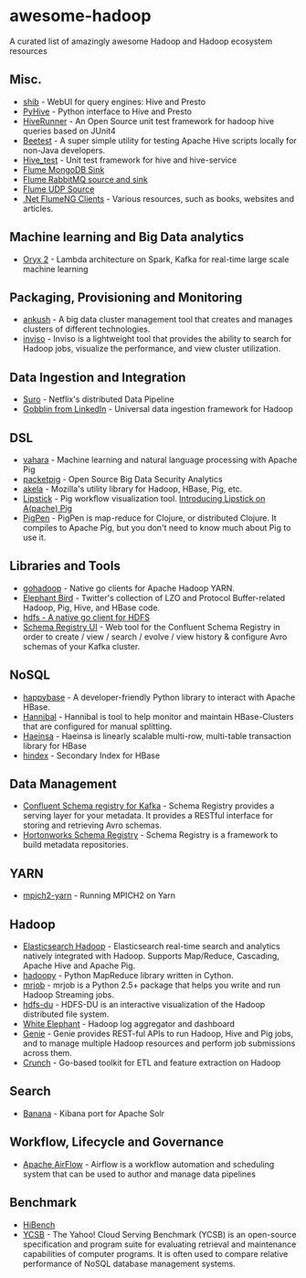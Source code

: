# awesome-hadoop

A curated list of amazingly awesome Hadoop and Hadoop ecosystem resources

## Misc.

- [shib](https://github.com/tagomoris/shib) - WebUI for query engines: Hive and Presto
- [PyHive](https://github.com/dropbox/PyHive) - Python interface to Hive and Presto
- [HiveRunner](https://github.com/klarna/HiveRunner) - An Open Source unit test framework for hadoop hive queries based on JUnit4
- [Beetest](https://github.com/kawaa/Beetest) - A super simple utility for testing Apache Hive scripts locally for non-Java developers.
- [Hive_test](https://github.com/edwardcapriolo/hive_test) - Unit test framework for hive and hive-service
- [Flume MongoDB Sink](https://github.com/leonlee/flume-ng-mongodb-sink)
- [Flume RabbitMQ source and sink](https://github.com/jcustenborder/flume-ng-rabbitmq)
- [Flume UDP Source](https://github.com/whitepages/flume-udp-source)
- [.Net FlumeNG Clients](https://github.com/marksl/DotNetFlumeNG.Clients) - Various resources, such as books, websites and articles.

## Machine learning and Big Data analytics

- [Oryx 2](https://github.com/OryxProject/oryx) - Lambda architecture on Spark, Kafka for real-time large scale machine learning

## Packaging, Provisioning and Monitoring

- [ankush](https://github.com/impetus-opensource/ankush) - A big data cluster management tool that creates and manages clusters of different technologies.
- [inviso](https://github.com/Netflix/inviso) - Inviso is a lightweight tool that provides the ability to search for Hadoop jobs, visualize the performance, and view cluster utilization.

## Data Ingestion and Integration

- [Suro](https://github.com/Netflix/suro) - Netflix's distributed Data Pipeline
- [Gobblin from LinkedIn](https://github.com/linkedin/gobblin) - Universal data ingestion framework for Hadoop

## DSL

- [vahara](https://github.com/thedatachef/varaha) - Machine learning and natural language processing with Apache Pig
- [packetpig](https://github.com/packetloop/packetpig) - Open Source Big Data Security Analytics
- [akela](https://github.com/mozilla-metrics/akela) - Mozilla's utility library for Hadoop, HBase, Pig, etc.
- [Lipstick](https://github.com/Netflix/Lipstick) - Pig workflow visualization tool. [Introducing Lipstick on A(pache) Pig](http://techblog.netflix.com/2013/06/introducing-lipstick-on-apache-pig.html)
- [PigPen](https://github.com/Netflix/PigPen) - PigPen is map-reduce for Clojure, or distributed Clojure. It compiles to Apache Pig, but you don't need to know much about Pig to use it.

## Libraries and Tools

- [gohadoop](https://github.com/hortonworks/gohadoop) - Native go clients for Apache Hadoop YARN.
- [Elephant Bird](https://github.com/twitter/elephant-bird) - Twitter's collection of LZO and Protocol Buffer-related Hadoop, Pig, Hive, and HBase code.
- [hdfs - A native go client for HDFS](https://github.com/colinmarc/hdfs)
- [Schema Registry UI](https://github.com/Landoop/schema-registry-ui) - Web tool for the Confluent Schema Registry in order to create / view / search / evolve / view history & configure Avro schemas of your Kafka cluster.

## NoSQL

- [happybase](https://github.com/wbolster/happybase) - A developer-friendly Python library to interact with Apache HBase.
- [Hannibal](https://github.com/sentric/hannibal) - Hannibal is tool to help monitor and maintain HBase-Clusters that are configured for manual splitting.
- [Haeinsa](https://github.com/VCNC/haeinsa) - Haeinsa is linearly scalable multi-row, multi-table transaction library for HBase
- [hindex](https://github.com/Huawei-Hadoop/hindex) - Secondary Index for HBase

## Data Management

- [Confluent Schema registry for Kafka](https://github.com/confluentinc/schema-registry) - Schema Registry provides a serving layer for your metadata. It provides a RESTful interface for storing and retrieving Avro schemas.
- [Hortonworks Schema Registry](https://github.com/hortonworks/registry) - Schema Registry is a framework to build metadata repositories.

## YARN

- [mpich2-yarn](https://github.com/alibaba/mpich2-yarn) - Running MPICH2 on Yarn

## Hadoop

- [Elasticsearch Hadoop](https://github.com/elastic/elasticsearch-hadoop) - Elasticsearch real-time search and analytics natively integrated with Hadoop. Supports Map/Reduce, Cascading, Apache Hive and Apache Pig.
- [hadoopy](https://github.com/bwhite/hadoopy) - Python MapReduce library written in Cython.
- [mrjob](https://github.com/Yelp/mrjob) - mrjob is a Python 2.5+ package that helps you write and run Hadoop Streaming jobs.
- [hdfs-du](https://github.com/twitter/hdfs-du) - HDFS-DU is an interactive visualization of the Hadoop distributed file system.
- [White Elephant](https://github.com/linkedin/white-elephant) - Hadoop log aggregator and dashboard
- [Genie](https://github.com/Netflix/genie) - Genie provides REST-ful APIs to run Hadoop, Hive and Pig jobs, and to manage multiple Hadoop resources and perform job submissions across them.
- [Crunch](https://github.com/jondot/crunch) - Go-based toolkit for ETL and feature extraction on Hadoop

## Search

- [Banana](https://github.com/LucidWorks/banana) - Kibana port for Apache Solr

## Workflow, Lifecycle and Governance

- [Apache AirFlow](https://github.com/apache/incubator-airflow) - Airflow is a workflow automation and scheduling system that can be used to author and manage data pipelines

## Benchmark

- [HiBench](https://github.com/intel-hadoop/HiBench)
- [YCSB](https://github.com/brianfrankcooper/YCSB) - The Yahoo! Cloud Serving Benchmark (YCSB) is an open-source specification and program suite for evaluating retrieval and maintenance capabilities of computer programs. It is often used to compare relative performance of NoSQL database management systems.
